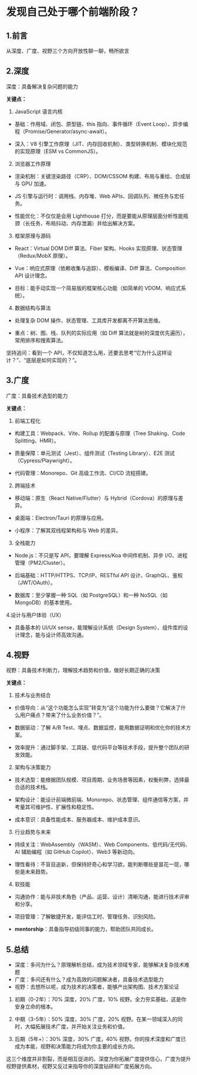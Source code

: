 # 发现自己处于哪个前端阶段？
## 1.前言
从深度、广度、视野三个方向开放性聊一聊，畅所欲言
## 2.深度
深度：具备解决复杂问题的能力  

**关键点：**
1. JavaScript 语言内核

- 基础：作用域、闭包、原型链、this 指向、事件循环（Event Loop）、异步编程（Promise/Generator/async-await）。

- 深入：V8 引擎工作原理（JIT、内存回收机制）、类型转换机制、模块化规范的实现原理（ESM vs CommonJS）。

2. 浏览器工作原理

- 渲染机制：关键渲染路径（CRP）、DOM/CSSOM 构建、布局与重绘、合成层与 GPU 加速。

- JS 引擎与运行时：调用栈、内存堆、Web APIs、回调队列、微任务与宏任务。

- 性能优化：不仅仅是会用 Lighthouse 打分，而是要能从原理层面分析性能瓶颈（长任务、布局抖动、内存泄漏）并给出解决方案。

3. 框架原理与源码

- React：Virtual DOM Diff 算法、Fiber 架构、Hooks 实现原理、状态管理（Redux/MobX 原理）。

- Vue：响应式原理（依赖收集与追踪）、模板编译、Diff 算法、Composition API 设计理念。

- 目标：能手动实现一个简易版的框架核心功能（如简单的 VDOM、响应式系统）。

4. 数据结构与算法

- 处理复杂 DOM 操作、状态管理、工具库开发都离不开算法思维。

- 重点：树、图、栈、队列的实际应用（如 Diff 算法就是树的深度优先遍历），常用排序和搜索算法。

坚持追问：看到一个 API，不仅知道怎么用，还要去思考“它为什么这样设计？”、“底层是如何实现的？”。
## 3.广度
广度：具备技术选型的能力  

**关键点：**
1. 前端工程化

- 构建工具：Webpack、Vite、Rollup 的配置与原理（Tree Shaking、Code Splitting、HMR）。

- 质量保障：单元测试（Jest）、组件测试（Testing Library）、E2E 测试（Cypress/Playwright）。

- 代码管理：Monorepo、Git 高级工作流、CI/CD 流程搭建。

2. 跨端技术

- 移动端：原生（React Native/Flutter）与 Hybrid（Cordova）的原理与差异。

- 桌面端：Electron/Tauri 的原理与应用。

- 小程序：了解其双线程架构和与 Web 的差异。

3. 全栈能力

- Node.js：不只是写 API，要理解 Express/Koa 中间件机制、异步 I/O、进程管理（PM2/Cluster）。

- 后端基础：HTTP/HTTPS、TCP/IP、RESTful API 设计、GraphQL、鉴权（JWT/OAuth）。

- 数据库：至少掌握一种 SQL（如 PostgreSQL）和一种 NoSQL（如 MongoDB）的基本使用。

4.设计与用户体验（UX）

- 具备基本的 UI/UX sense，能理解设计系统（Design System）、组件库的设计理念，能与设计师高效沟通。


## 4.视野
视野：具备技术判断力，理解技术趋势和价值，做好长期正确的决策  

**关键点：**
1. 技术与业务结合

- 价值导向：从“这个功能怎么实现”转变为“这个功能为什么要做？它解决了什么用户痛点？带来了什么业务价值？”。

- 数据驱动：了解 A/B Test、埋点、数据监控，能用数据证明和优化你的技术方案。

- 效率提升：通过脚手架、工具链、低代码平台等技术手段，提升整个团队的研发效能。

2. 架构与决策能力

- 技术选型：能根据团队规模、项目周期、业务场景等因素，权衡利弊，选择最合适的技术栈。

- 架构设计：能设计前端微前端、Monorepo、状态管理、组件通信等方案，并考量其可维护性、扩展性和稳定性。

- 成本意识：具备性能成本、服务器成本、维护成本意识。

3. 行业趋势与未来

- 持续关注：WebAssembly（WASM）、Web Components、低代码/无代码、AI 辅助编程（如 GitHub Copilot）、Web3 等新动向。

- 理性看待：不盲目追新，但保持好奇心和学习欲，能判断哪些是昙花一现，哪些是未来趋势。

4. 软技能

- 沟通协作：能与非技术角色（产品、运营、设计）清晰沟通，能进行技术评审和分享。

- 项目管理：了解敏捷开发，能评估工时、管理任务、识别风险。

- **mentorship**：具备指导初级同事的能力，帮助团队共同成长。
## 5.总结
- 深度：多问为什么？原理解析总结，成为技术领域专家，能够解决复杂技术难题
- 广度：多问还有什么？成为高效的问题解决者，具备技术选型能力
- 视野：去想所以呢，成为技术的决策者，能够产出架构图、技术方案论证

1. 初期（0-2年）：70% 深度，20% 广度，10% 视野。全力夯实基础，这是你安身立命的根本。

2. 中期（3-5年）：50% 深度，30% 广度，20% 视野。在某一领域深入的同时，大幅拓展技术广度，并开始关注业务和价值。

3. 后期（5年+）：30% 深度，30% 广度，40% 视野。你的技术深度和广度已成为本能，视野和决策能力将成为你主要的成长方向。

这三个维度并非割裂，而是相互促进的。深度为你拓展广度提供信心，广度为提升视野提供素材，视野又反过来指导你的深度钻研和广度拓展方向。
